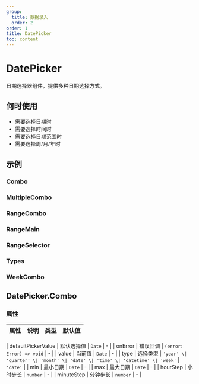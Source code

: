 ```yaml
---
group:
  title: 数据录入
  order: 2
order: 1
title: DatePicker
toc: content
---
```


# DatePicker

日期选择器组件，提供多种日期选择方式。

## 何时使用

- 需要选择日期时
- 需要选择时间时
- 需要选择日期范围时
- 需要选择周/月/年时

## 示例

### Combo

<code src="./demos/Combo/index.jsx"></code>

### MultipleCombo

<code src="./demos/MultipleCombo/index.jsx"></code>

### RangeCombo

<code src="./demos/RangeCombo/index.jsx"></code>

### RangeMain

<code src="./demos/RangeMain/index.jsx"></code>

### RangeSelector

<code src="./demos/RangeSelector/index.jsx"></code>

### Types

<code src="./demos/Types/index.jsx"></code>

### WeekCombo

<code src="./demos/WeekCombo/index.jsx"></code>

## DatePicker.Combo

### 属性

| 属性 | 说明 | 类型 | 默认值 |
| ---- | ---- | ---- | ------ |

| defaultPickerValue | 默认选择值 | `Date` | - |
| onError | 错误回调 | `(error: Error) => void` | - |
| value | 当前值 | `Date` | - |
| type | 选择类型 | `'year' \| 'quarter' \| 'month' \| 'date' \| 'time' \| 'datetime' \| 'week'` | `'date'` |
| min | 最小日期 | `Date` | - |
| max | 最大日期 | `Date` | - |
| hourStep | 小时步长 | `number` | - |
| minuteStep | 分钟步长 | `number` | - |
